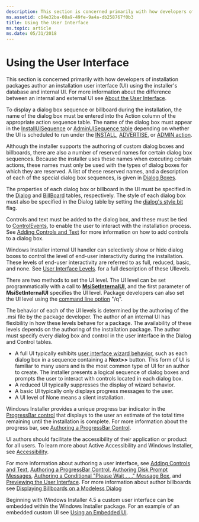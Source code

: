 ```yaml
---
description: This section is concerned primarily with how developers of installation packages author an installation user interface (UI) using the installer's database and internal UI.
ms.assetid: c04e32ba-08a9-49fe-9a4a-db258767f0b3
title: Using the User Interface
ms.topic: article
ms.date: 05/31/2018
---
```


# Using the User Interface

This section is concerned primarily with how developers of installation packages author an installation user interface (UI) using the installer's database and internal UI. For more information about the difference between an internal and external UI see [About the User Interface](about-the-user-interface.md).

To display a dialog box sequence or billboard during the installation, the name of the dialog box must be entered into the Action column of the appropriate action sequence table. The name of the dialog box must appear in the [InstallUISequence](installuisequence-table.md) or [AdminUISequence table](adminuisequence-table.md) depending on whether the UI is scheduled to run under the [INSTALL](install-action.md), [ADVERTISE](advertise-action.md), or [ADMIN action](admin-action.md).

Although the installer supports the authoring of custom dialog boxes and billboards, there are also a number of reserved names for certain dialog box sequences. Because the installer uses these names when executing certain actions, these names must only be used with the types of dialog boxes for which they are reserved. A list of these reserved names, and a description of each of the special dialog box sequences, is given in [Dialog Boxes](dialog-boxes.md).

The properties of each dialog box or billboard in the UI must be specified in the [Dialog](dialog-table.md) and [BillBoard](billboard-table.md) tables, respectively. The style of each dialog box must also be specified in the Dialog table by setting the [dialog's style bit](dialog-style-bits.md) flag.

Controls and text must be added to the dialog box, and these must be tied to [ControlEvents](controlevent-overview.md), to enable the user to interact with the installation process. See [Adding Controls and Text](adding-controls-and-text.md) for more information on how to add controls to a dialog box.

Windows Installer internal UI handler can selectively show or hide dialog boxes to control the level of end-user interactivity during the installation. These levels of end-user interactivity are referred to as full, reduced, basic, and none. See [User Interface Levels](user-interface-levels.md). for a full description of these UIlevels.

There are two methods to set the UI level. The UI level can be set programmatically with a call to [**MsiSetInternalUI**](/windows/desktop/api/Msi/nf-msi-msisetinternalui), and the first parameter of **MsiSetInternalUI** specifies the UI level. Package developers can also set the UI level using the [command line option](command-line-options.md) "/q".

The behavior of each of the UI levels is determined by the authoring of the .msi file by the package developer. The author of an internal UI has flexibility in how these levels behave for a package. The availability of these levels depends on the authoring of the installation package. The author must specify every dialog box and control in the user interface in the Dialog and Control tables.

-   A full UI typically exhibits [user interface wizard behavior](user-interface-wizard-behavior.md), such as each dialog box in a sequence containing a **Next>>** button. This form of UI is familiar to many users and is the most common type of UI for an author to create. The installer presents a logical sequence of dialog boxes and prompts the user to interact with controls located in each dialog box.
-   A reduced UI typically suppresses the display of wizard behavior.
-   A basic UI typically only displays progress messages to the user.
-   A UI level of None means a silent installation.

Windows Installer provides a unique progress bar indicator in the [ProgressBar control](progressbar-control.md) that displays to the user an estimate of the total time remaining until the installation is complete. For more information about the progress bar, see [Authoring a ProgressBar Control](authoring-a-progressbar-control.md).

UI authors should facilitate the accessibility of their application or product for all users. To learn more about Active Accessibility and Windows Installer, see [Accessibility](accessibility.md).

For more information about authoring a user interface, see [Adding Controls and Text](adding-controls-and-text.md), [Authoring a ProgressBar Control](authoring-a-progressbar-control.md), [Authoring Disk Prompt Messages](authoring-disk-prompt-messages.md), [Authoring a Conditional "Please Wait . . ." Message Box](authoring-a-conditional-please-wait-------message-box.md), and [Previewing the User Interface](previewing-the-user-interface.md). For more information about author billboards see [Displaying Billboards on a Modeless Dialog](displaying-billboards-on-a-modeless-dialog.md)

Beginning with Windows Installer 4.5 a custom user interface can be embedded within the Windows Installer package. For an example of an embedded custom UI see [Using an Embedded UI](using-an-embedded-ui.md).

 

 



